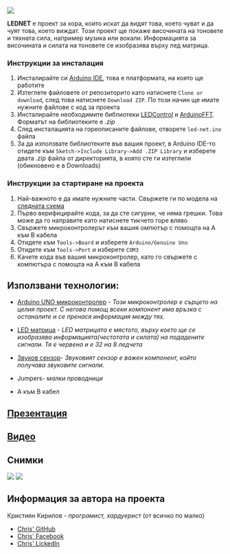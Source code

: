 ![](https://github.com/Kristiyan17/LED_Karh/blob/master/Capture.PNG?raw=true)

**LEDNET** е проект за хора, които искат да видят това, което чуват и да чуят това, което виждат.
Този проект ще покаже височината на тоновете и тяхната сила, например музика или вокали. Информацията за височината и силата на тоновете се изобразява върху лед матрица.

### Инструкции за инсталация
1) Инсталирайте си [Arduino IDE](https://www.arduino.cc/en/main/software), това е платформата, на която ще работите
2) Изтеглете файловете от репозиторито като натиснете `Clone or download`, след това натиснете `Download ZIP`. По този начин ще имате нужните файлове с код за проекта
3) Инсталирайте необходимите библиотеки [LEDControl](https://www.arduinolibraries.info/libraries/led-control) и [ArduinoFFT](https://www.arduinolibraries.info/libraries/arduino-fft). Форматът на библиотеките е *.zip*
4) След инсталацията на гореописаните файлове, отворете `led-net.ino` файла
5) За да използвате библиотеките във вашия проект, в Arduino IDE-то отидете към `Sketch->Include Library->Add .ZIP Library` и изберете двата *.zip* файла от директорията, в която сте ги изтеглили (обикновено е в Downloads)

### Инструкции за стартиране на проекта
1) Най-важното е да имате нужните части. Свържете ги по модела на [следната схема](https://github.com/Kristiyan17/LEDNET/blob/master/Schematic_equalizer_led_matrix_Sheet_1_20200122222708.png)
2) Първо верифицирайте кода, за да сте сигурни, че няма грешки. Това може да го направите като натиснете тикчето горе вляво
3) Свържете микроконтролерът към вашия омпютър с помощта на А към B кабела
4) Отидете към `Tools->Board` и изберете `Arduino/Genuino Uno`
5) Отидете към `Tools->Port` и изберете `COM3`
6) Качете кода във вашия микроконтролер, като го свържете с компютъра с помощта на А към B кабела

## Използвани технологии:

* [Arduino UNO микроконтролер](https://store.arduino.cc/arduino-uno-rev3) - *Този микроконтролер е сърцето на целия проект. С негова помощ всеки компонент има връзка с останалите и се пренася информация между тях.*

* [LED матрица](https://www.ardboard.com/LCD-TFT-%D0%B4%D0%B8%D1%81%D0%BF%D0%BB%D0%B5%D0%B9?product_id=163) - *LED матрицата е мястото, върху което ще се изобразява информацията(честотата и силата) на подадените сигнали. Тя е червена и е 32 на 8 ледчета*

* [Звуков сензор](http://www.elimex.bg/product/138916/kit-k2066-zvukov-senzor-v3.html)- *Звуковият сензор е важен компонент, който получава звуковите сигнали.*

* Jumpers- *малки проводници*

* A към B кабел

## [Презентация](https://docs.google.com/presentation/d/1Kl1TIclTjbiCRBxUy0PQNiOf59hQmvRr2rkTyPPAn90/edit#slide=id.g6df7031d0e_0_21)
## [Видео](https://www.youtube.com/watch?v=rVn4CTaqaKc)

## Снимки
![](https://github.com/Kristiyan17/LEDNET/blob/master/101604989_320160578973371_654539542597992448_n.jpg)
![](https://github.com/Kristiyan17/LEDNET/blob/master/101945629_706698926809774_1816225421893566464_n.jpg)


## Информация за автора на проекта
Кристиян Кирилов - *програмист, хардуерист* (от всичко по малко)
 - [Chris' GitHub](https://github.com/Kristiyan17)
 - [Chris' Facebook](https://www.facebook.com/ilovecinnamon123)
 - [Chris' LickedIn](https://www.linkedin.com/in/kristiyan-kirilov-b896261a8/)

